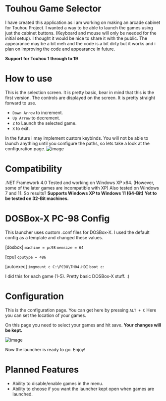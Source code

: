# Touhou Game Selector

I have created this application as i am working on making an arcade cabinet for Touhou Project. I wanted a way to be able to launch the games using just the cabinet buttons. 
(Keyboard and mouse will only be needed for the initial setup). I thought it would be nice to share it with the public. The appearance may be a bit meh and the code is a bit dirty but it works and i plan on improving the code and appearance in future.

**Support for Touhou 1 through to 19**

# How to use
This is the selection screen. It is pretty basic, bear in mind that this is the first version. The controls are displayed on the screen. It is pretty straight forward to use.

- `Down Arrow` to increment. 
- `Up Arrow` to decrement. 
- `Z` to Launch the selected game. 
- `X` to exit. 

In the future i may implement custom keybinds. 
You will not be able to launch anything until you configure the paths, so lets take a look at the configuration page.
![image](https://github.com/user-attachments/assets/d609a398-fda5-45f8-826b-69b8ec1a6142)
# Compatibility
.NET Framework 4.0
Tested and working on Windows XP x64. (However, some of the later games are incompatible with XP)
Also tested on Windows 7 and 11. 
So results?
**Supports Windows XP to Windows 11 (64-Bit)**
**Yet to be tested on 32-Bit machines.**




# DOSBox-X PC-98 Config
This launcher uses custom .conf files for DOSBox-X. I used the default config as a template and changed these values.


[dosbox]
`machine = pc98`
`memsize = 64`

[cpu]
`cputype = 486`

[autoexec]
`imgmount c C:\PC98\TH04.HDI`
`boot c:`

I did this for each game (1-5). 
Pretty basic DOSBox-X stuff. :)

# Configuration
This is the configuration page. You can get here by pressing `ALT + C` Here you can set the location of your games. 

On this page you need to select your games and hit save. **Your changes will be kept.**

![image](https://github.com/user-attachments/assets/0a98a164-6ffd-4e28-81e3-3ca5b6a7e74d)



Now the launcher is ready to go. Enjoy!

# Planned Features
- Ability to disable/enable games in the menu.
- Ability to choose if you want the launcher kept open when games are launched.
